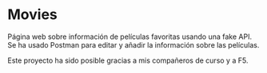# Movies
Página web sobre información de películas favoritas usando una fake API.
Se ha usado Postman para editar y añadir la información sobre las películas. 

Este proyecto ha sido posible gracias a mis compañeros de curso y a F5.

